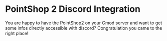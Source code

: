 # PointShop 2 Discord Integration
You are happy to have the PointShop2 on your Gmod server and want to get some infos directly accessible with discord?
Congratulation you came to the right place!